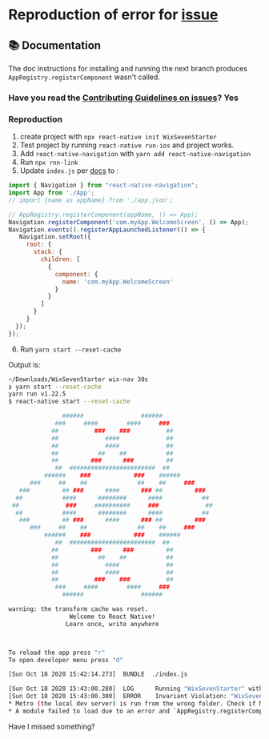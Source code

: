 # Reproduction of error for [issue](https://github.com/wix/react-native-navigation/issues/6684)

## 📚 Documentation

The doc instructions for installing and running the next branch produces `AppRegistry.registerComponent` wasn't called.

### Have you read the [Contributing Guidelines on issues](https://wix.github.io/react-native-navigation/docs/meta-contributing)? Yes

### Reproduction

1. create project with `npx react-native init WixSevenStarter`
2. Test project by running `react-native run-ios` and project works.
3. Add `react-native-navigation` with `yarn add react-native-navigation`
4. Run `npx rnn-link`
5. Update `index.js` per [docs](https://wix.github.io/react-native-navigation/next/docs/installing#update-indexjs-file) to :

```js
import { Navigation } from "react-native-navigation";
import App from './App';
// import {name as appName} from './app.json';

// AppRegistry.registerComponent(appName, () => App);
Navigation.registerComponent('com.myApp.WelcomeScreen', () => App);
Navigation.events().registerAppLaunchedListener(() => {
   Navigation.setRoot({
     root: {
       stack: {
         children: [
           {
             component: {
               name: 'com.myApp.WelcomeScreen'
             }
           }
         ]
       }
     }
  });
});
```

6. Run `yarn start --reset-cache`


Output is:
```sh
~/Downloads/WixSevenStarter wix-nav 30s
❯ yarn start --reset-cache
yarn run v1.22.5
$ react-native start --reset-cache

               ######                ######
             ###     ####        ####     ###
            ##          ###    ###          ##
            ##             ####             ##
            ##             ####             ##
            ##           ##    ##           ##
            ##         ###      ###         ##
             ##  ########################  ##
          ######    ###            ###    ######
      ###     ##    ##              ##    ##     ###
   ###         ## ###      ####      ### ##         ###
  ##           ####      ########      ####           ##
 ##             ###     ##########     ###             ##
  ##           ####      ########      ####           ##
   ###         ## ###      ####      ### ##         ###
      ###     ##    ##              ##    ##     ###
          ######    ###            ###    ######
             ##  ########################  ##
            ##         ###      ###         ##
            ##           ##    ##           ##
            ##             ####             ##
            ##             ####             ##
            ##          ###    ###          ##
             ###     ####        ####     ###
               ######                ######

warning: the transform cache was reset.
                 Welcome to React Native!
                Learn once, write anywhere



To reload the app press "r"
To open developer menu press "d"

[Sun Oct 18 2020 15:42:14.273]  BUNDLE  ./index.js

[Sun Oct 18 2020 15:43:00.280]  LOG      Running "WixSevenStarter" with {"rootTag":1,"initialProps":{}}
[Sun Oct 18 2020 15:43:00.300]  ERROR    Invariant Violation: "WixSevenStarter" has not been registered. This can happen if:
* Metro (the local dev server) is run from the wrong folder. Check if Metro is running, stop it and restart it in the current project.
* A module failed to load due to an error and `AppRegistry.registerComponent` wasn't called.
```
Have I missed something?